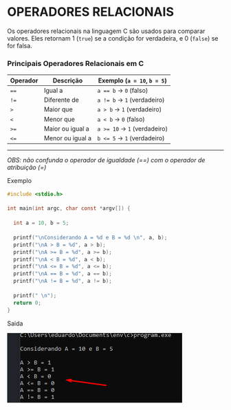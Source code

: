 # OPERADORES RELACIONAIS

Os operadores relacionais na linguagem C são usados para comparar valores. Eles retornam 1 (``true``) se a condição for verdadeira, e 0 (``false``) se for falsa.

### **Principais Operadores Relacionais em C**
| Operador  | Descrição                         | Exemplo (`a = 10`, `b = 5`) |
|-----------|----------------------------------|------------------------------|
| `==`      | Igual a                          | `a == b` → `0` (falso)       |
| `!=`      | Diferente de                     | `a != b` → `1` (verdadeiro)  |
| `>`       | Maior que                        | `a > b` → `1` (verdadeiro)   |
| `<`       | Menor que                        | `a < b` → `0` (falso)        |
| `>=`      | Maior ou igual a                 | `a >= 10` → `1` (verdadeiro) |
| `<=`      | Menor ou igual a                 | `b <= 5` → `1` (verdadeiro)  |

---

*OBS: não confunda o operador de igualdade (==) com o operador de atribuição (=)*

Exemplo
~~~c
#include <stdio.h>

int main(int argc, char const *argv[]) {

  int a = 10, b = 5;

  printf("\nConsiderando A = %d e B = %d \n", a, b);
  printf("\nA > B = %d", a > b);
  printf("\nA >= B = %d", a >= b);
  printf("\nA < B = %d", a < b);
  printf("\nA <= B = %d", a <= b);
  printf("\nA == B = %d", a == b);
  printf("\nA != B = %d", a != b);

  printf(" \n");
  return 0;
}
~~~

Saida <br>

![Operadores Relacionais](../IMG/operadores_relacionais.png)